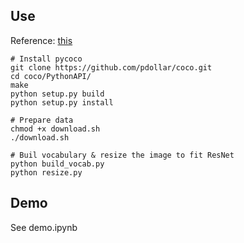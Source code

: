 ## Use
Reference: [this](https://github.com/yunjey/pytorch-tutorial/tree/master/tutorials/03-advanced/image_captioning)
```
# Install pycoco
git clone https://github.com/pdollar/coco.git
cd coco/PythonAPI/
make
python setup.py build
python setup.py install

# Prepare data
chmod +x download.sh
./download.sh

# Buil vocabulary & resize the image to fit ResNet
python build_vocab.py
python resize.py
```

## Demo
See demo.ipynb
